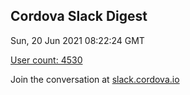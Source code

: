 ## Cordova Slack Digest
Sun, 20 Jun 2021 08:22:24 GMT

[User count: 4530](https://cordova.slack.com/)


Join the conversation at [slack.cordova.io](http://slack.cordova.io/)
